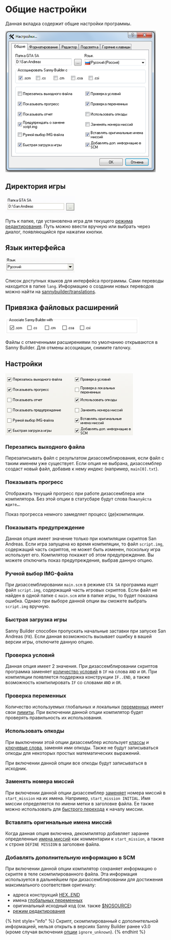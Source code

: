 # Общие настройки

Данная вкладка содержит общие настройки программы.

![](../.gitbook/assets/general-ru.png)



## Директория игры

![](../.gitbook/assets/general01.gif)

Путь к папке, где установлена игра для текущего [режима редактирования](../edit-modes/). Путь можно ввести вручную или выбрать через диалог, появляющийся при нажатии кнопки.

## Язык интерфейса

![](../.gitbook/assets/general03.gif)

Список доступных языков для интерфейса программы. Сами переводы находится в папке `lang`. Информацию о создании новых переводов можно найти на [sannybuilder/translations](https://github.com/sannybuilder/translations).

## Привязка файловых расширений

![](../.gitbook/assets/sb-options-associate.png)

Файлы с отмеченными расширениями по умолчанию открываются в Sanny Builder. Для отмены ассоциации, снимите галочку.

## Настройки

![](../.gitbook/assets/general05.gif)

### Перезапись выходного файла

Перезаписывать файл с результатом дизассемблирования, если файл с таким именем уже существует. Если опция не выбрана,  дизассемблер создаст новый файл, добавив к нему индекс \(например, `main[0].txt`\).

### Показывать прогресс

Отображать текущий прогресс при работе дизассемблера или компилятора. Без этой опции в статусбаре будут слова `Пожалуйста ждите…`. 

Показ прогресса немного замедляет процесс \(де\)компиляции.

### Показывать предупреждение

Данная опция имеет значение только при компиляции скриптов San Andreas. Если игра запущена ко время компиляции, то файл `script.img`, содержащий часть скриптов, не может быть изменен, поскольку игра использует его. Компилятор покажет об этом предупреждение. Вы можете отключить показ предупреждения, выбрав данную опцию.

### Ручной выбор IMG-файла

При дизассемблировании `main.scm` в режиме `GTA SA` программа ищет файл `script.img`, содержащий часть игровых скриптов. Если файл не найден в одной папке с `main.scm` или в папке игры, то будет показана ошибка. Однако при выборе данной опции вы сможете выбрать `script.img` вручную.

### Быстрая загрузка игры

Sanny Builder способен пропускать начальные заставки при запуске San Andreas \(`F8`\). Если данная возможность вызывает ошибку в вашей версии игры, отключите данную опцию.

### Проверка условий

Данная опция имеет 2 значения. При дизассемблировании скриптов программа заменяет [количество условий](../coding/conditions.md#obshii-sintaksis-uslovnykh-vyrazhenii) в `IF` на слова `AND` и `OR`. При компиляции появляется поддержка конструкции `IF..END`, а также возможность компилировать `IF` со словами `AND` и `OR`.

### Проверка переменных

Количество используемых глобальных и локальных [переменных](../coding/variables.md) имеет свои [лимиты](../scm-documentation/gta-limits.md). При включении данной опции компилятор будет проверять правильность их использования.

### Использовать опкоды

При выключении этой опции дизассемблер использует [классы](../coding/classes.md) и [ключевые слова](../coding/keywords.md), заменяя ими опкоды. Также не будут записываться опкоды для некоторых простых математических выражений. 

При включении данной опции все опкоды будут записываться в исходник.

### Заменять номера миссий

При включении данной опции дизассемблер [заменяет](../features.md#zamena-nomerov-missii-na-ikh-nazvaniya) номера миссий в `start_mission` на их имена. Например, `start_mission INITIAL`. Имя миссии определяется по имени метки в заголовке файла. Еe также можно использовать для [быстрого перехода](../features.md#bystryi-perekhod-po-tekstu) к началу миссии.

### Вставлять оригинальные имена миссий

Когда данная опция включена, декомпилятор добавляет заранее определенные [имена миссий](../features.md#ispolzovanie-originalnykh-imen-missii) как комментарии к `start_mission`, а также к строке `DEFINE MISSION` в заголовке файла.

### Добавлять дополнительную информацию в SCM

При включении данной опции компилятор сохраняет информацию о скрипте в теле скомпилированного файла. Эта информация используется в дальнейшем при дизассемблировании для достижения максимального соответствия оригиналу:

* адреса конструкций [HEX..END](../coding/hex..end.md)
* имена [глобальных переменных](../coding/variables.md#globalnye-peremennye)
* оригинальный исходный код \(см. также [$NOSOURCE](../coding/directives.md#usdnosource)\)
* [режим редактирования](../edit-modes/)

{% hint style="info" %}
Скрипт, скомпилированный с дополнительной информацией, нельзя открыть в версиях Sanny Builder ранее v3.0 \(кроме случая включения [опции](../console.md#ignore_unknown) `ignore_unknown`\).
{% endhint %}

